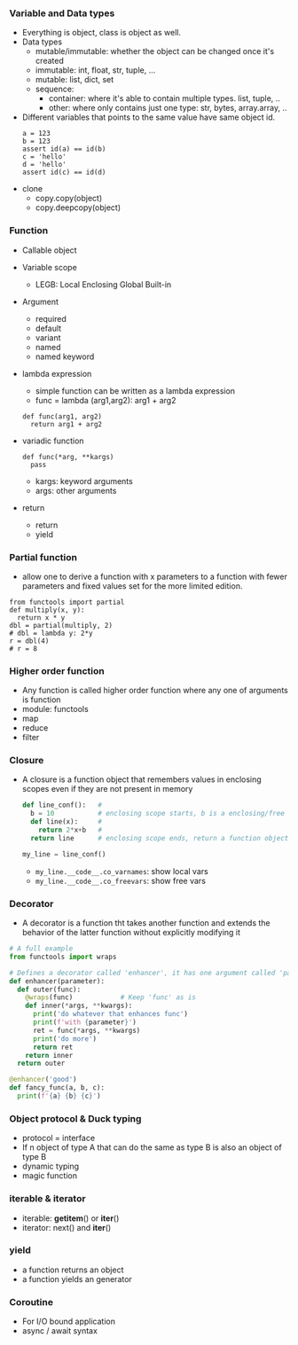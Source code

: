 ### Variable and Data types

- Everything is object, class is object as well.
- Data types
  - mutable/immutable: whether the object can be changed once it's created
  - immutable: int, float, str, tuple, ...
  - mutable: list, dict, set
  - sequence:
    - container: where it's able to contain multiple types. list, tuple, ..
    - other: where only contains just one type: str, bytes, array.array, ..
- Different variables that points to the same value have same object id.
  ```
  a = 123
  b = 123
  assert id(a) == id(b)
  c = 'hello'
  d = 'hello'
  assert id(c) == id(d)
  ```
- clone
  - copy.copy(object)
  - copy.deepcopy(object)

### Function

- Callable object
- Variable scope
  - LEGB: Local Enclosing Global Built-in
- Argument
  - required
  - default
  - variant
  - named
  - named keyword
- lambda expression
  - simple function can be written as a lambda expression
  - func = lambda (arg1,arg2): arg1 + arg2
  ```
  def func(arg1, arg2)
    return arg1 + arg2
  ```
- variadic function
  ```
  def func(*arg, **kargs)
    pass
  ```
  - kargs: keyword arguments
  - args: other arguments

- return
  - return
  - yield

### Partial function

- allow one to derive a function with x parameters to a function with fewer parameters and fixed values set for the more limited edition.
```
from functools import partial
def multiply(x, y):
  return x * y
dbl = partial(multiply, 2)
# dbl = lambda y: 2*y
r = dbl(4)
# r = 8
```

### Higher order function

- Any function is called higher order function where any one of arguments is function
- module: functools
- map
- reduce
- filter


### Closure

- A closure is a function object that remembers values in enclosing scopes even if they are not present in memory
  ```python
  def line_conf():   # 
    b = 10           # enclosing scope starts, b is a enclosing/free var.
    def line(x):     #
      return 2*x+b   #
    return line      # enclosing scope ends, return a function object

  my_line = line_conf()
  ```
    - ```my_line.__code__.co_varnames```: show local vars
    - ```my_line.__code__.co_freevars```: show free vars


### Decorator

- A decorator is a function tht takes another function and extends the behavior of the latter function without explicitly modifying it
```python
# A full example
from functools import wraps

# Defines a decorator called 'enhancer', it has one argument called 'parameter'
def enhancer(parameter):
  def outer(func):
    @wraps(func)            # Keep 'func' as is
    def inner(*args, **kwargs):
      print('do whatever that enhances func')
      print(f'with {parameter}')
      ret = func(*args, **kwargs)
      print('do more')
      return ret
    return inner
  return outer

@enhancer('good')
def fancy_func(a, b, c):
  print(f'{a} {b} {c}')
```

### Object protocol & Duck typing

- protocol = interface
- If n object of type A that can do the same as type B is also an object of type B
- dynamic typing
- magic function


### iterable & iterator 

- iterable: __getitem__() or __iter__()
- iterator: next() and __iter__()

### yield

- a function returns an object
- a function yields an generator

### Coroutine

- For I/O bound application
- async / await syntax
